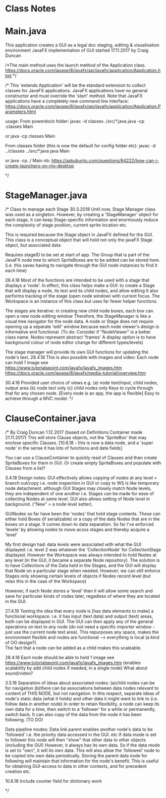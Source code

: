 # Class Notes

# Main.java

This application creates a GUI as a legal doc staging, editing & visualisation environment
JavaFX implementation of GUI started 17.11.2017 by Craig Duncan

/*The main method uses the launch method of the Application class.
https://docs.oracle.com/javase/8/javafx/api/javafx/application/Application.html
*/


/*
This 'extends Application' will be the standard extension to collect classes for JavaFX applications.
JavaFX applications have no general constructor and must override the 'start' method.
Note that JavaFX applications have a completely new command line interface:
https://docs.oracle.com/javase/8/javafx/api/javafx/application/Application.Parameters.html

usage:
From powerdock folder:
javac -d classes ./src/*.java
java -cp :classes Main

or java -cp classes Main

From classes folder (this is now the default for config folder etc):
javac -d ../classes ../src/*.java
java Main

or java -cp ./ Main
nb: https://askubuntu.com/questions/64222/how-can-i-create-launchers-on-my-desktop


*/

# StageManager.java

/* 
Class to manage each Stage
30.3.2018
Until now, Stage Manager class was used as a singleton.
However, by creating a 'StageManager' object for each stage, it can keep Stage-specific information
and enormously reduce the complexity of stage position, current sprite location etc.

This is required because the Stage object in JavaFX defined for the GUI.
This class is a conceptual object that will hold not only the javaFX Stage object, but associated data

Requires stageID to be set at start of app.
The Group that is part of the JavaFX node tree to which SpriteBoxes are to be added can be stored here.
(i.e. this saves having to navigate through the GUI node instances to find it each time)

26.4.18
Most of the functions are intended to be used with a stage that displays a 'node'.
In effect, this class helps make a GUI: to create a Stage that will display a node, its text and its child nodes, and allow editing
It also performs tracking of the stage (open node window) with current focus.
The Workspace is an instance of this class but uses far fewer helper functions.

The stages are iterative: in creating new child node boxes, each box can open a new node editing window
Therefore, the StageManager is like a visual tree navigator for the node data.
A node or Stage does not require opening up a separate 'edit' window because each node viewer's design is informative and functional.
(To do: Consider if "NodeViewer" is a better class name.  Nodes represent abstract 'frames'
A display option is to have background colour of node editor change for different types/levels)

The stage manager will provide its own GUI functions for updating the node's text.
28.4.18
This is also possible with images and video:
Each node can hold 1 image see https://www.tutorialspoint.com/javafx/javafx_images.htm
https://docs.oracle.com/javase/8/javafx/media-tutorial/overview.htm

30.4.18
Provided user choice of views e.g. (a) node text/input, child nodes, output area (b) node text only (c) child nodes only 
Keys to cycle through that for any chosen node.  [Every node is an app, the app is flexible]
Easy to achieve through a MVC model.
*/

# ClauseContainer.java
/* By Craig Duncan 1.12.2017 (based on Definitions Container made 21.11.2017)
This will store Clause objects, not the 'SpriteBox' that may enclose specific Clauses.
[10.6.18 - this is now a data node, and a 'super node' in the sense it has lots of functions and data fields]

You can use a ClauseContainer to quickly read of Clauses and then create SpriteBoxes for them in GUI.
Or create empty SpriteBoxes and populate with Clauses from a list?

3.4.18
Design notes:
GUI effectively allows copying of nodes at any level = branch cut/copy
i.e. node inspection in GUI or copy to WS is like temporary node detachment.
although GUI Stages may closely match Node levels, they are independent of one another
i.e. Stages can be made for ease of collecting Nodes at same level.
GUI also allows setting of Node level in background. ("New" = a  node level setter).

GUINodes so far have been the 'nodes' that hold stage contents.
These can either hold Boxes (if serializable) or a copy of the data Nodes that are in the boxes on a stage.
It comes down to data separation.
So far I've enforced 'levels' by allowing nodes to move acoss stages and thereby acquire a 'level'

My first design had: data levels were associated with what the GUI displayed:
i.e. level 2 was whatever the 'CollectionNode' for CollectionStage displayed.
However the Workspace was always intended to hold Nodes at any level
(in the GUI, it became a separate Node repository).
The solution is to have Collections of the Data held in the Stages,
and the GUI will display that Node on a particular stage when needed.
However, we can still enforce Stages only showing certain levels of objects if Nodes record level
(but relax this in the case of the Workspace) 

However, if each Node stores a 'level' then it will allow some search and save for particular kinds of nodes later, regadless of where they are located in the GUI.

27.4.18
Testing the idea that every node is [has data elements to make] a functional workspace.
i.e. it has input (text data) and output (text) areas, both can be displayed in GUI.
The GUI can then apply any of the general operations on text to any node (do not need a specific importer window - just use the current node text area).
This repurposes any space, makes the environment flexible and nodes are functional
--> everything is local (a kind of OO design?).  
The fact that a node can be added as a child makes this scaleable.

28.4.18
Each node should be able to hold 1 image see https://www.tutorialspoint.com/javafx/javafx_images.htm
(enables scalability by add child nodes if needed, in a single node)
What about sound/video?

3.5.18
Separation of ideas about associated nodes:
(a)child nodes can be for navigation
(b)there can be associations between data nodes relevant to content of THIS NODE, but not navigation.
In this respect, separate ideas of node's static data (what it holds) and other data it might want to link to (i.e. follow data in another node)
In order to retain flexibility, a node can keep its own data for a time, then switch to a 'follower' for a while or permanently, switch back.
It can also copy of the data from the node it has been following.
(TO DO)

Data pipeline modes:
Data link parent enables another node's data to be 'followed' i.e. the priority data accessed in the GUI. etc
If data mode is set to follower this node will then "show" that other data to other objects (including the GUI)
However, it always has its own data.
So if the data mode is set to "own", it will its own data.
This will also allow the 'followed' node to be copied into own data periodically.
Storing the parent data node for following will maintain that information for the node's benefit.
This is useful for obtaining GUI-access to data in other contexts, and for precedent creation etc.

10.6.18
Include counter field for dictionary work

*/